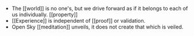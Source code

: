 - The [[world]] is no one's, but we drive forward as if it belongs to each of us individually. [[property]]
- [[Experience]] is independent of [[proof]] or validation.
- Open Sky [[meditation]] unveils, it does not create that which is veiled.